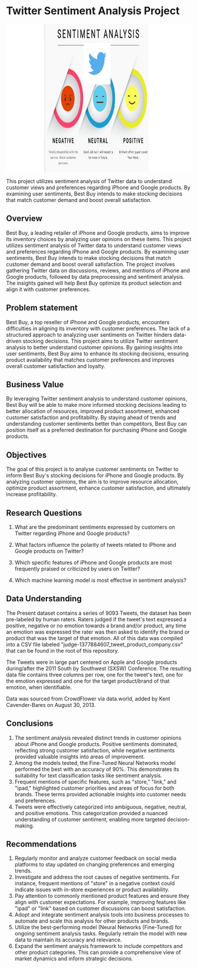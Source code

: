 # Twitter Sentiment Analysis Project
<img src="images/image1.jpeg" alt="Negative, Neutral and Positive Emotions" width="800" height="400">

This project utilizes sentiment analysis of Twitter data to understand customer views and preferences regarding iPhone and Google products. By examining user sentiments, Best Buy intends to make stocking decisions that match customer demand and boost overall satisfaction.


## Overview

Best Buy, a leading retailer of iPhone and Google products, aims to improve its inventory choices by analyzing user opinions on these items. This project utilizes sentiment analysis of Twitter data to understand customer views and preferences regarding iPhone and Google products. By examining user sentiments, Best Buy intends to make stocking decisions that match customer demand and boost overall satisfaction. The project involves gathering Twitter data on discussions, reviews, and mentions of iPhone and Google products, followed by data preprocessing and sentiment analysis. The insights gained will help Best Buy optimize its product selection and align it with customer preferences.

## Problem statement

Best Buy, a top reseller of iPhone and Google products, encounters difficulties in aligning its inventory with customer preferences. The lack of a structured approach to analyzing user sentiments on Twitter hinders data-driven stocking decisions. This project aims to utilize Twitter sentiment analysis to better understand customer opinions. By gaining insights into user sentiments, Best Buy aims to enhance its stocking decisions, ensuring product availability that matches customer preferences and improves overall customer satisfaction and loyalty.

## Business Value

By leveraging Twitter sentiment analysis to understand customer opinions, Best Buy will be able to make more informed stocking decisions leading to better allocation of resources, improved product assortment, enhanced customer satisfaction and profitability. By staying ahead of trends and understanding customer sentiments better than competitors, Best Buy can position itself as a preferred destination for purchasing iPhone and Google products.

## Objectives

The goal of this project is to analyse customer sentiments on Twitter to inform Best Buy's stocking decisions for iPhone and Google products. By analyzing customer opinions, the aim is to improve resource allocation, optimize product assortment, enhance customer satisfaction, and ultimately increase profitability.

## Research Questions

1. What are the predominant sentiments expressed by customers on Twitter regarding iPhone and Google products?

2. What factors influence the polarity of tweets related to iPhone and Google products on Twitter?

3. Which specific features of iPhone and Google products are most frequently praised or criticized by users on Twitter?

4. Which machine learning model is most effective in sentiment analysis?



## Data Understanding

The Present dataset contains a series of 9093 Tweets, the dataset has been pre-labeled by human raters. Raters judged if the tweet's text expressed a positive, negative or no emotion towards a brand and/or product, any time an emotion was expressed the rater was then asked to identify the brand or product that was the target of that emotion. All of this data was compiled into a CSV file labeled "judge-1377884607_tweet_product_company.csv" that can be found in the root of this repository.

The Tweets were in large part centered on Apple and Google products during/after the 2011 South by Southwest (SXSW) Conference. The resulting data file contains three columns per row, one for the tweet's text, one for the emotion expressed and one for the target product/brand of that emotion, when identifiable.

Data was sourced from CrowdFlower via data.world, added by Kent Cavender-Bares on August 30, 2013.

## Conclusions

1. The sentiment analysis revealed distinct trends in customer opinions about iPhone and Google products. Positive sentiments dominated, reflecting strong customer satisfaction, while negative sentiments provided valuable insights into areas of improvement.
2. Among the models tested, the Fine-Tuned Neural Networks model performed the best with an accuracy of 90%. This demonstrates its suitability for text classification tasks like sentiment analysis.
3. Frequent mentions of specific features, such as "store," "link," and "ipad," highlighted customer priorities and areas of focus for both brands. These terms provided actionable insights into customer needs and preferences.
4. Tweets were effectively categorized into ambiguous, negative, neutral, and positive emotions. This categorization provided a nuanced understanding of customer sentiment, enabling more targeted decision-making.

## Recommendations

1. Regularly monitor and analyze customer feedback on social media platforms to stay updated on changing preferences and emerging trends.
2. Investigate and address the root causes of negative sentiments. For instance, frequent mentions of "store" in a negative context could indicate issues with in-store experiences or product availability.
3. Pay attention to commonly mentioned product features and ensure they align with customer expectations. For example, improving features like "ipad" or "link" based on customer discussions can boost satisfaction.
4. Adopt and integrate sentiment analysis tools into business processes to automate and scale this analysis for other products and brands.
5. Utilize the best-performing model (Neural Networks (Fine-Tuned) for ongoing sentiment analysis tasks. Regularly retrain the model with new data to maintain its accuracy and relevance.
6. Expand the sentiment analysis framework to include competitors and other product categories. This can provide a comprehensive view of market dynamics and inform strategic decisions.
